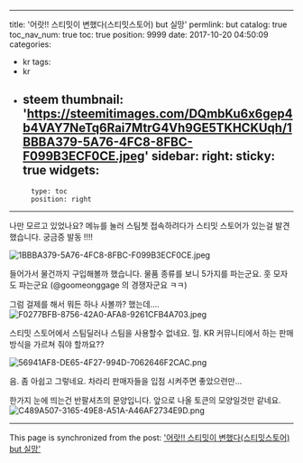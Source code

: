 
---
title: '어랏!! 스티밋이 변했다(스티밋스토어) but 실망'
permlink: but
catalog: true
toc_nav_num: true
toc: true
position: 9999
date: 2017-10-20 04:50:09
categories:
- kr
tags:
- kr
- steem
thumbnail: 'https://steemitimages.com/DQmbKu6x6gep4b4VAY7NeTq6Rai7MtrG4Vh9GE5TKHCKUqh/1BBBA379-5A76-4FC8-8FBC-F099B3ECF0CE.jpeg'
sidebar:
    right:
        sticky: true
widgets:
    -
        type: toc
        position: right
---


나만 모르고 있었나요? 메뉴를 눌러 스팀쳇 접속하려다가 스티밋 스토어가 있는걸 발견했습니다.  궁금증 발동 !!!!

![1BBBA379-5A76-4FC8-8FBC-F099B3ECF0CE.jpeg](https://steemitimages.com/DQmbKu6x6gep4b4VAY7NeTq6Rai7MtrG4Vh9GE5TKHCKUqh/1BBBA379-5A76-4FC8-8FBC-F099B3ECF0CE.jpeg)


들어가서 물건까지 구입해볼까 했습니다.  물품 종류를 보니 5가지를 파는군요. 훗 모자도 파는군요 (@goomeonggage 의 경쟁자군요 ㅋㅋ)

그럼 걸제를 해서 뭐든 하나 사볼까? 했는데.... 
![F0277BFB-8756-42A0-AFA8-9261CFB4A703.jpeg](https://steemitimages.com/DQmbuqHpvWvetpPbvrrg16sUbG2d5MbSDFrrtXE9ECJ3WNN/F0277BFB-8756-42A0-AFA8-9261CFB4A703.jpeg)

스티밋 스토어에서 스팀딜러나 스팀을 사용할수 없네요.  헐.  KR 커뮤니티에서 하는 판매방식을 가르쳐 줘야 할까요?? 

![56941AF8-DE65-4F27-994D-7062646F2CAC.png](https://steemitimages.com/DQmc9EYfBAqxbmyM4EdfHT5mB3syMVvYN7Fwe5KXi9vfW5f/56941AF8-DE65-4F27-994D-7062646F2CAC.png)

음. 좀 아쉽고 그렇네요. 차라리 판매자들을 입점 시켜주면 좋았으련만...

한가지 눈에 띄는건 반팔셔츠의 문양입니다.  앞으로 나올 토큰의 모양일것만 같네요. 
![C489A507-3165-49E8-A51A-A46AF2734E9D.png](https://steemitimages.com/DQmRCm79BtRGiVBkappGN9HH5fqpS2LbFx9DJbzSakvhHm6/C489A507-3165-49E8-A51A-A46AF2734E9D.png)

- - -

This page is synchronized from the post: ['어랏!! 스티밋이 변했다(스티밋스토어) but 실망'](https://steemit.com/@kingbit/but)
